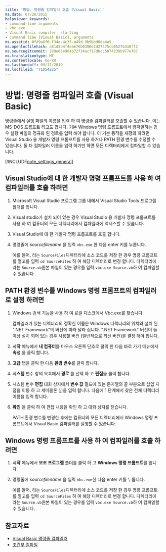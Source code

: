 ```yaml
---
title: '방법: 명령줄 컴파일러 호출 (Visual Basic)'
ms.date: 07/20/2015
helpviewer_keywords:
- command-line arguments
- vbc.exe
- Visual Basic compiler, starting
- command line [Visual Basic], arguments
ms.assetid: 0fd9a8f6-f34e-4c35-a49d-9b9bbd8da4a9
ms.openlocfilehash: a81d5b4f4eae76b0306e2d27475cb8527bda0ff2
ms.sourcegitcommit: 289e06e904b72f34ac717dbcc5074239b977e707
ms.translationtype: MT
ms.contentlocale: ko-KR
ms.lasthandoff: 09/17/2019
ms.locfileid: "71054225"
---
```

# <a name="how-to-invoke-the-command-line-compiler-visual-basic"></a>방법: 명령줄 컴파일러 호출 (Visual Basic)

명령줄에서 실행 파일의 이름을 입력 하 여 명령줄 컴파일러를 호출할 수 있습니다 .이는 MS-DOS 프롬프트 라고도 합니다. 기본 Windows 명령 프롬프트에서 컴파일하는 경우 실행 파일의 정규화 된 경로를 입력 해야 합니다. 이 기본 동작을 재정의 하려면 Visual Studio 용 개발자 명령 프롬프트를 사용 하거나 PATH 환경 변수를 수정할 수 있습니다. 둘 다 컴파일러 이름을 입력 하기만 하면 모든 디렉터리에서 컴파일할 수 있습니다.

[!INCLUDE[note_settings_general](~/includes/note-settings-general-md.md)]

## <a name="to-invoke-the-compiler-using-the-developer-command-prompt-for-visual-studio"></a>Visual Studio에 대 한 개발자 명령 프롬프트를 사용 하 여 컴파일러를 호출 하려면

1. Microsoft Visual Studio 프로그램 그룹 내에서 Visual Studio Tools 프로그램 폴더를 엽니다.

2. Visual studio가 설치 되어 있는 경우 Visual Studio 용 개발자 명령 프롬프트를 사용 하 여 컴퓨터의 모든 디렉터리에서 컴파일러에 액세스할 수 있습니다.

3. Visual Studio에 대 한 개발자 명령 프롬프트를 호출 합니다.

4. 명령줄에 *sourcefilename* 을 입력 `vbc.exe` 한 다음 enter 키를 누릅니다.

    예를 들어, 라는 `SourceFiles`디렉터리에 소스 코드를 저장 한 경우 명령 프롬프트를 열고를 입력 `cd SourceFiles` 하 여 해당 디렉터리로 변경 합니다. 디렉터리에 라는 `Source.vb`원본 파일이 있는 경우를 입력 `vbc.exe Source.vb`하 여 컴파일할 수 있습니다.

## <a name="to-set-the-path-environment-variable-to-the-compiler-for-the-windows-command-prompt"></a>PATH 환경 변수를 Windows 명령 프롬프트의 컴파일러로 설정 하려면

1. Windows 검색 기능을 사용 하 여 로컬 디스크에서 Vbc.exe를 찾습니다.

    컴파일러가 있는 디렉터리의 정확한 이름은 Windows 디렉터리의 위치와 설치 된 ".NET Framework"의 버전에 따라 달라 집니다. ".NET Framework" 버전이 둘 이상 설치 되어 있는 경우 사용할 버전 (일반적으로 최신 버전)을 결정 해야 합니다.

2. **시작** 메뉴에서 **내 컴퓨터**를 마우스 오른쪽 단추로 클릭 한 다음 바로 가기 메뉴에서 **속성** 을 클릭 합니다.

3. **고급** 탭을 클릭 한 다음 **환경 변수**를 클릭 합니다.

4. **시스템** 변수 창의 목록에서 **경로** 를 선택 하 고 **편집**을 클릭 합니다.

5. 시스템 변수 **편집** 대화 상자에서 **변수 값** 필드에 있는 문자열의 끝 부분으로 삽입 지점을 이동 하 고 세미콜론 (;)을 입력 합니다. 다음에 1 단계에서 찾은 전체 디렉터리 이름을 입력 합니다.

6. **확인** 을 클릭 하 여 편집 내용을 확인 하 고 대화 상자를 닫습니다.

     PATH 환경 변수를 변경한 후에는 컴퓨터의 모든 디렉터리에서 Windows 명령 프롬프트에서 Visual Basic 컴파일러를 실행할 수 있습니다.

## <a name="to-invoke-the-compiler-using-the-windows-command-prompt"></a>Windows 명령 프롬프트를 사용 하 여 컴파일러를 호출 하려면

1. **시작** 메뉴에서 **보조 프로그램** 폴더를 클릭 하 고 **Windows 명령 프롬프트**를 엽니다.

2. 명령줄에 *sourcefilename* 을 입력 `vbc.exe`한 다음 enter 키를 누릅니다.

     예를 들어, 라는 `SourceFiles`디렉터리에 소스 코드를 저장 한 경우 명령 프롬프트를 열고를 입력 `cd SourceFiles` 하 여 해당 디렉터리로 변경 합니다. 디렉터리에 라는 `Source.vb`원본 파일이 있는 경우를 입력 `vbc.exe Source.vb`하 여 컴파일할 수 있습니다.

## <a name="see-also"></a>참고자료

- [Visual Basic 명령줄 컴파일러](../../../visual-basic/reference/command-line-compiler/index.md)
- [조건부 컴파일](../../../visual-basic/programming-guide/program-structure/conditional-compilation.md)

